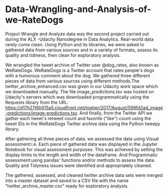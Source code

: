 # Data-Wrangling-and-Analysis-of-we-RateDogs
Project Wrangle and Analyze data was the second project carried out during the ALX -Udacity Nanodegree in Data Analytics. Real-world data rarely come clean. Using Python and its libraries, we were asked to gathered data from various sources and in a variety of formats, assess its quality and tidiness, then clean for exploratory analysis. 

We wrangled the tweet archive of Twitter user @dog_rates, also known as WeRateDogs. WeRateDogs is a Twitter account that rates people's dogs with a humorous comment about the dog. We gathered three different pieces of data from various sources using different methods.The twitter_archive_enhanced.csv was given in our Udacity work space which we downloaded manually. The file image_predictions.tsv was hosted on Udacity's servers which was downloaded programmatically using the Requests library from the URL: https://d17h27t6h515a5.cloudfront.net/topher/2017/August/599fd2ad_image-predictions/image-predictions.tsv. And finally, from the Twitter API we gather each tweet's retweet count and favorite ("like") count using the tweet IDs in the WeRateDogs Twitter archive data using the Python tweepy library.

After gathering all three pieces of data. we assessed the data using Visual assessment:i.e. Each piece of gathered data was displayed in the Jupyter Notebook for visual assessment purposes. This was achieved by setting the display limits to the length and width of the dataframe. And  Programmatic assessment:using pandas' functions and/or methods to assess the data. Quality and Tidyness issues were identified and appropriately cleaned.

The gathered, assessed, and cleaned twitter archive data sets were merged into a master dataset and saved to a CSV file with the name "twitter_archive_master.csv" ready for exploratory analysis. 
